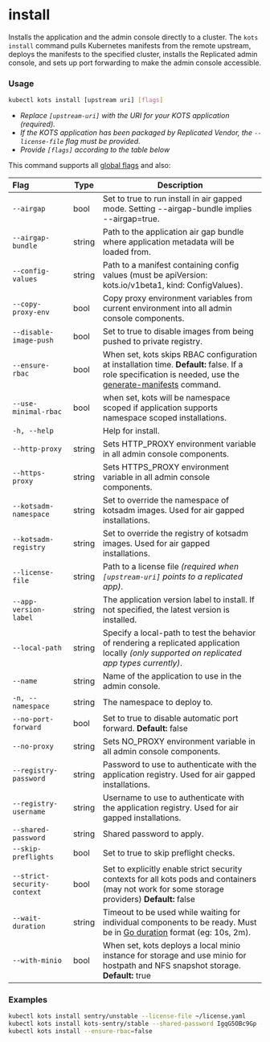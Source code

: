 # install

Installs the application and the admin console directly to a cluster.
The `kots install` command pulls Kubernetes manifests from the remote upstream, deploys the manifests to the specified cluster, installs the Replicated admin console, and sets up port forwarding to make the admin console accessible.

### Usage

```bash
kubectl kots install [upstream uri] [flags]
```

- _Replace `[upstream-uri]` with the URI for your KOTS application (required)._
- _If the KOTS application has been packaged by Replicated Vendor, the `--license-file` flag must be provided._
- _Provide `[flags]` according to the table below_

This command supports all [global flags](kots-cli-global-flags) and also:

| Flag                        | Type   | Description                                                                                                                                                                               |
|:----------------------------|--------|-------------------------------------------------------------------------------------------------------------------------------------------------------------------------------------------|
| `--airgap`                  | bool   | Set to true to run install in air gapped mode. Setting --airgap-bundle implies --airgap=true.                                                                                              |
| `--airgap-bundle`           | string | Path to the application air gap bundle where application metadata will be loaded from.                                                                                                      |
| `--config-values`           | string | Path to a manifest containing config values (must be apiVersion: kots.io/v1beta1, kind: ConfigValues).                                                                                      |
| `--copy-proxy-env`          | bool   | Copy proxy environment variables from current environment into all admin console components.                                                                                          |
| `--disable-image-push`      | bool   | Set to true to disable images from being pushed to private registry.                                                                                                                       |
| `--ensure-rbac`             | bool   | When set, kots skips RBAC configuration at installation time. **Default:** false. If a role specification is needed, use the [generate-manifests](kots-cli-admin-console-generate-manifests) command. |
| `--use-minimal-rbac`             | bool   | when set, kots will be namespace scoped if application supports namespace scoped installations. |
| `-h, --help`                |        | Help for install.                                                                                                                                                                          |
| `--http-proxy`              | string | Sets HTTP_PROXY environment variable in all admin console components.                                                                                                                 |
| `--https-proxy`             | string | Sets HTTPS_PROXY environment variable in all admin console components.                                                                                                                |
| `--kotsadm-namespace`       | string | Set to override the namespace of kotsadm images. Used for air gapped installations.                                                                                                        |
| `--kotsadm-registry`        | string | Set to override the registry of kotsadm images. Used for air gapped installations.                                                                                                         |
| `--license-file`            | string | Path to a license file _(required when `[upstream-uri]` points to a replicated app)_.                                                                                                      |
| `--app-version-label`      | string | The application version label to install. If not specified, the latest version is installed.                                                                                                      |
| `--local-path`              | string | Specify a local-path to test the behavior of rendering a replicated application locally _(only supported on replicated app types currently)_.                                                      |
| `--name`                    | string | Name of the application to use in the admin console.                                                                                                                                       |
| `-n, --namespace`           | string | The namespace to deploy to.                                                                                                                                                                |
| `--no-port-forward`            | bool   | Set to true to disable automatic port forward. **Default:** false                                                                                                                            |
| `--no-proxy`                | string | Sets NO_PROXY environment variable in all admin console components.                                                                                                                   |
| `--registry-password`       | string | Password to use to authenticate with the application registry. Used for air gapped installations.                                                                                          |
| `--registry-username`       | string | Username to use to authenticate with the application registry. Used for air gapped installations.                                                                                          |
| `--shared-password`         | string | Shared password to apply.                                                                                                                                                                  |
| `--skip-preflights`         | bool   | Set to true to skip preflight checks.                                                                                                                                                      |
| `--strict-security-context` | bool   | Set to explicitly enable strict security contexts for all kots pods and containers (may not work for some storage providers) **Default:** false                                               |
| `--wait-duration`           | string | Timeout to be used while waiting for individual components to be ready. Must be in [Go duration](https://pkg.go.dev/time#ParseDuration) format (eg: 10s, 2m).                         |
| `--with-minio`              | bool   | When set, kots deploys a local minio instance for storage and use minio for hostpath and NFS snapshot storage. **Default:** true                                                          |

<!-- | `--repo` | string | repo uri to use when installing a helm chart | -->
<!-- | `--set` | strings | values to pass to helm when running helm template | -->

### Examples

```bash
kubectl kots install sentry/unstable --license-file ~/license.yaml
kubectl kots install kots-sentry/stable --shared-password IgqG5OBc9Gp --license-file ~/sentry-license.yaml --namespace sentry-namespace --config-values ~/config-values.yaml
kubectl kots install --ensure-rbac=false
```

<!-- Helm example coming soon -->
<!-- kubectl kots install helm://elastic/elasticsearch -->
